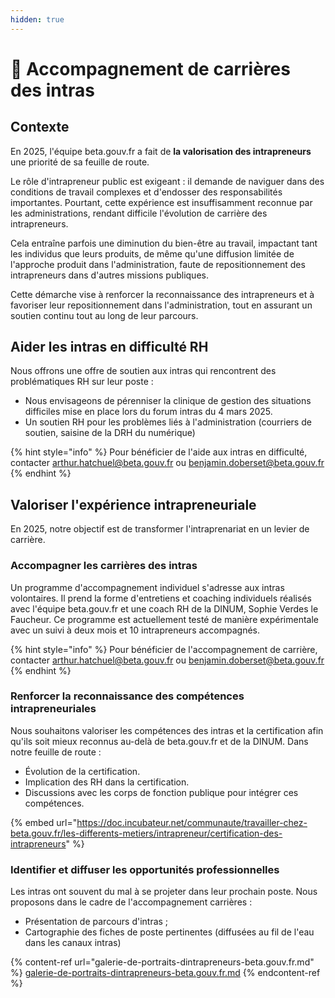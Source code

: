 ```yaml
---
hidden: true
---
```


# 💼 Accompagnement de carrières des intras

## Contexte

En 2025, l'équipe beta.gouv.fr a fait de **la valorisation des intrapreneurs** une priorité de sa feuille de route.

Le rôle d'intrapreneur public est exigeant : il demande de naviguer dans des conditions de travail complexes et d'endosser des responsabilités importantes. Pourtant, cette expérience est insuffisamment reconnue par les administrations, rendant difficile l'évolution de carrière des intrapreneurs.

Cela entraîne parfois une diminution du bien-être au travail, impactant tant les individus que leurs produits, de même qu'une diffusion limitée de l'approche produit dans l'administration, faute de repositionnement des intrapreneurs dans d'autres missions publiques.

Cette démarche vise à renforcer la reconnaissance des intrapreneurs et à favoriser leur repositionnement dans l'administration, tout en assurant un soutien continu tout au long de leur parcours.

## Aider les intras en difficulté RH

Nous offrons une offre de soutien aux intras qui rencontrent des problématiques RH sur leur poste :

* Nous envisageons de pérenniser la clinique de gestion des situations difficiles mise en place lors du forum intras du 4 mars 2025.
* Un soutien RH pour les problèmes liés à l'administration (courriers de soutien, saisine de la DRH du numérique)

{% hint style="info" %}
Pour bénéficier de l'aide aux intras en difficulté, contacter arthur.hatchuel@beta.gouv.fr ou benjamin.doberset@beta.gouv.fr
{% endhint %}

## Valoriser l'expérience intrapreneuriale

En 2025, notre objectif est de transformer l'intraprenariat en un levier de carrière.

### Accompagner les carrières des intras

Un programme d'accompagnement individuel s'adresse aux intras volontaires. Il prend la forme d'entretiens et coaching individuels réalisés avec l'équipe beta.gouv.fr et une coach RH de la DINUM, Sophie Verdes le Faucheur. Ce programme est actuellement testé de manière expérimentale avec un suivi à deux mois et 10 intrapreneurs accompagnés.

{% hint style="info" %}
Pour bénéficier de l'accompagnement de carrière, contacter arthur.hatchuel@beta.gouv.fr ou benjamin.doberset@beta.gouv.fr
{% endhint %}

### Renforcer la reconnaissance des compétences intrapreneuriales

Nous souhaitons valoriser les compétences des intras et la certification afin qu'ils soit mieux reconnus au-delà de beta.gouv.fr et de la DINUM. Dans notre feuille de route :

* Évolution de la certification.
* Implication des RH dans la certification.
* Discussions avec les corps de fonction publique pour intégrer ces compétences.

{% embed url="https://doc.incubateur.net/communaute/travailler-chez-beta.gouv.fr/les-differents-metiers/intrapreneur/certification-des-intrapreneurs" %}

### Identifier et diffuser les opportunités professionnelles

Les intras ont souvent du mal à se projeter dans leur prochain poste. Nous proposons dans le cadre de l'accompagnement carrières :

* Présentation de parcours d'intras ;
* Cartographie des fiches de poste pertinentes (diffusées au fil de l'eau dans les canaux intras)

{% content-ref url="galerie-de-portraits-dintrapreneurs-beta.gouv.fr.md" %}
[galerie-de-portraits-dintrapreneurs-beta.gouv.fr.md](galerie-de-portraits-dintrapreneurs-beta.gouv.fr.md)
{% endcontent-ref %}
